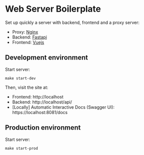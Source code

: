 # Web Server Boilerplate
Set up quickly a server with backend, frontend and a proxy server:
- Proxy: [Nginx](https://docs.nginx.com/nginx/admin-guide/web-server/web-server/)
- Backend: [Fastapi](https://fastapi.tiangolo.com/tutorial/)
- Frontend: [Vuejs](https://vuejs.org/v2/guide/#Getting-Started)

## Development environment
Start server:
```
make start-dev
```

Then, visit the site at:
- Frontend: http://localhost
- Backend: http://localhost/api/
- [Locally] Automatic Interactive Docs (Swagger UI): https://localhost:8081/docs

## Production environment
Start server:
```
make start-prod
```
